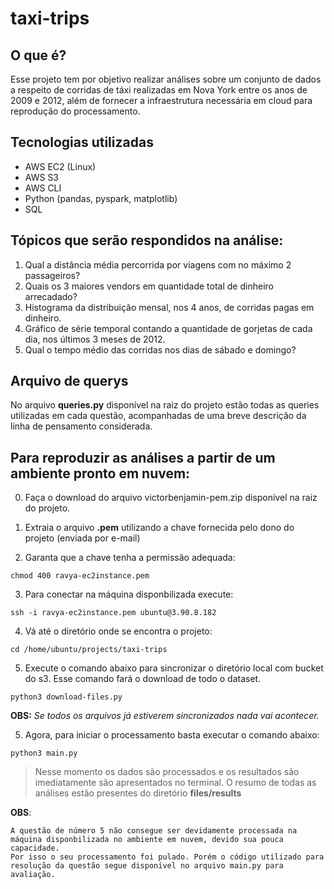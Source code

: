 # taxi-trips

## O que é?

Esse projeto tem por objetivo realizar análises sobre um conjunto de dados a respeito de corridas de táxi realizadas em Nova York entre os anos de 2009 e 2012, além de fornecer a infraestrutura necessária em cloud para reprodução do processamento.

## Tecnologias utilizadas

- AWS EC2 (Linux)
- AWS S3
- AWS CLI
- Python (pandas, pyspark, matplotlib) 
- SQL


## Tópicos que serão respondidos na análise:

1. Qual a distância média percorrida por viagens com no máximo 2 passageiros?
2. Quais os 3 maiores vendors em quantidade total de dinheiro arrecadado?
3. Histograma da distribuição mensal, nos 4 anos, de corridas pagas em dinheiro.
4. Gráfico de série temporal contando a quantidade de gorjetas de cada dia, nos últimos 3 meses de 2012.
5. Qual o tempo médio das corridas nos dias de sábado e domingo?


## Arquivo de querys

No arquivo **queries.py** disponível na raiz do projeto estão todas as queries utilizadas em cada questão, acompanhadas de uma breve descrição da linha de pensamento considerada.

## Para reproduzir as análises a partir de um ambiente pronto em nuvem:

0. Faça o download do arquivo victorbenjamin-pem.zip disponível na raiz do projeto.

1. Extraia o arquivo **.pem** utilizando a chave fornecida pelo dono do projeto (enviada por e-mail)

2. Garanta que a chave tenha a permissão adequada:

`chmod 400 ravya-ec2instance.pem`

3. Para conectar na máquina disponbilizada execute:

`ssh -i ravya-ec2instance.pem ubuntu@3.90.8.182`

4. Vá até o diretório onde se encontra o projeto:

`cd /home/ubuntu/projects/taxi-trips`

5. Execute o comando abaixo para sincronizar o diretório local com bucket do s3.
Esse comando fará o download de todo o dataset.

`python3 download-files.py`

   **OBS:** *Se todos os arquivos já estiverem sincronizados nada vai acontecer.*
   
5. Agora, para iniciar o processamento basta executar o comando abaixo:

`python3 main.py`

> Nesse momento os dados são processados e os resultados são imediatamente são apresentados no terminal.
O resumo de todas as análises estão presentes do diretório **files/results**

**OBS**:
    
    A questão de número 5 não consegue ser devidamente processada na 
    máquina disponbilizada no ambiente em nuvem, devido sua pouca capacidade. 
    Por isso o seu processamento foi pulado. Porém o código utilizado para 
    resolução da questão segue disponível no arquivo main.py para avaliação.
